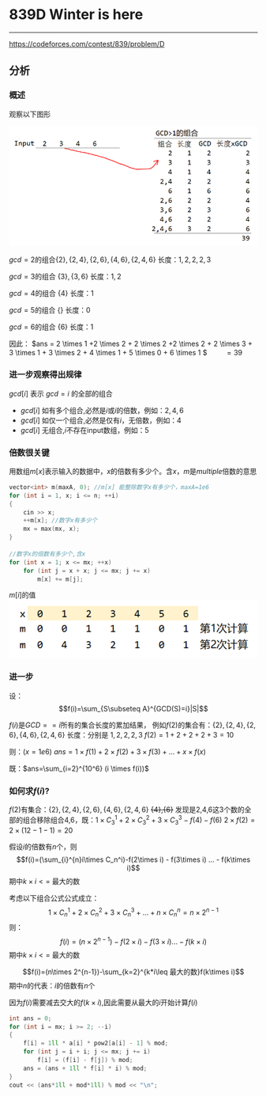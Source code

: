 # 839D Winter is here
***
https://codeforces.com/contest/839/problem/D


## 分析

### 概述

观察以下图形

![](1.png)

$gcd=2$的组合$\{2\},\{2,4\},\{2,6\},\{4,6\},\{2,4,6\}$
长度：$1,2,2,2,3$

$gcd=3$的组合
$\{3\},\{3,6\}$
长度：$1,2$

$gcd=4$的组合
$\{4\}$
长度：$1$


$gcd=5$的组合
$\{\}$
长度：$0$

$gcd=6$的组合
$\{6\}$
长度：$1$

因此：
$ans = 2 \times 1 +2 \times 2 + 2 \times 2 +2 \times 2 + 2 \times 3 + 3 \times 1 + 3 \times 2 + 4 \times 1 + 5 \times 0 + 6 \times 1 $ 
&nbsp;&nbsp;&nbsp;&nbsp;&nbsp;&nbsp;&nbsp;&nbsp;$=39$

### 进一步观察得出规律
$gcd[i]$ 表示 $gcd=i$ 的全部的组合
- $gcd[i]$ 如有多个组合,必然是$i$或$i$的倍数，例如：$2,4,6$
- $gcd[i]$ 如仅一个组合,必然是仅有$i$，无倍数，例如：$4$
- $gcd[i]$ 无组合,$i$不存在input数组，例如：$5$

### 倍数很关键
用数组$m[x]$表示输入的数据中，$x$的倍数有多少个。含$x$，$m$是$multiple$倍数的意思
```c++
vector<int> m(maxA, 0); //m[x] 能整除数字x有多少个，maxA=1e6
for (int i = 1, x; i <= n; ++i)
{
    cin >> x;
    ++m[x]; //数字x有多少个
    mx = max(mx, x);
}

//数字x的倍数有多少个,含x
for (int x = 1; x <= mx; ++x)
    for (int j = x + x; j <= mx; j += x)
        m[x] += m[j];
```
$m[i]$的值
![](2.png)

### 进一步
设：$$f(i)=\sum_{S\subseteq A}^{GCD(S)=i}|S|$$

$f(i)$是$GCD==i$所有的集合长度的累加结果，
例如$f(2)$的集合有：$\{2\},\{2,4\},\{2,6\},\{4,6\},\{2,4,6\}$
长度：分别是 $1,2,2,2,3$
$f(2)=1+2+2+2+3=10$


则：($x=1e6$)
$ans=1\times f(1)+2\times f(2) + 3\times f(3)+...+x\times f(x)$

既：$ans=\sum_{i=2}^{10^6} (i \times f(i))$

### 如何求$f(i)?$

$f(2)$有集合：$\{2\},\{2,4\},\{2,6\},\{4,6\},\{2,4,6\}$  ~~{4},{6}~~
发现是2,4,6这3个数的全部的组合移除组合4,6，既：$1\times C_3^1+2\times C_3^2+3\times C_3^3 - f(4) - f(6)$ 
$2\times f(2)=2\times (12-1-1)=20$

假设$i$的倍数有$n$个，则
$$f(i)=(\sum_{i}^{n}i\times C_n^i)-f(2\times i) - f(3\times i) ... - f(k\times i)$$
期中$k\times i <=$ 最大的数

考虑以下组合公式公式成立：
$$1\times C_n^1 + 2\times C_n^2+3\times C_n^3+...+n\times C_n^n=n\times 2^{n-1}$$
则：
$$f(i)=(n\times 2^{n-1})-f(2\times i) - f(3\times i) ... - f(k\times i)$$
期中$k\times i <=$ 最大的数

$$f(i)=(n\times 2^{n-1})-\sum_{k=2}^{k*i\leq 最大的数}f(k\times i)$$
期中$n$的代表：$i$的倍数有$n$个

因为$f(i)$需要减去交大的$f(k\times i)$,因此需要从最大的$i$开始计算$f(i)$

```c++
int ans = 0;
for (int i = mx; i >= 2; --i)
{
    f[i] = 1ll * a[i] * pow2[a[i] - 1] % mod;
    for (int j = i + i; j <= mx; j += i)
        f[i] = (f[i] - f[j]) % mod;
    ans = (ans + 1ll * f[i] * i) % mod;
}
cout << (ans*1ll + mod*1ll) % mod << "\n";
```